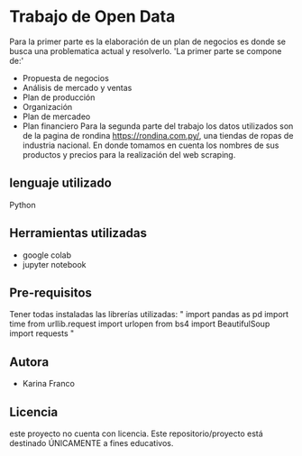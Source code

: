 # Trabajo de Open Data 
Para la primer parte es la elaboración de un plan de negocios es donde se busca una problematica actual y resolverlo.
'La primer parte se compone de:'
* Propuesta de negocios
* Análisis de mercado y ventas
* Plan de producción
* Organización
* Plan de mercadeo
* Plan financiero
Para la segunda parte del trabajo los datos utilizados son de la pagina de rondina https://rondina.com.py/, una tiendas de ropas de industria nacional. En donde tomamos en cuenta los nombres de sus productos y precios para la realización del web scraping.

## lenguaje utilizado
Python

## Herramientas utilizadas
* google colab 
* jupyter notebook 

## Pre-requisitos
Tener todas instaladas las librerías utilizadas:
"
import pandas as pd
import time
from urllib.request import urlopen
from bs4 import BeautifulSoup
import requests
"

## Autora
* Karina Franco

## Licencia 
este proyecto no cuenta con licencia. Este repositorio/proyecto está destinado ÚNICAMENTE a fines educativos.
